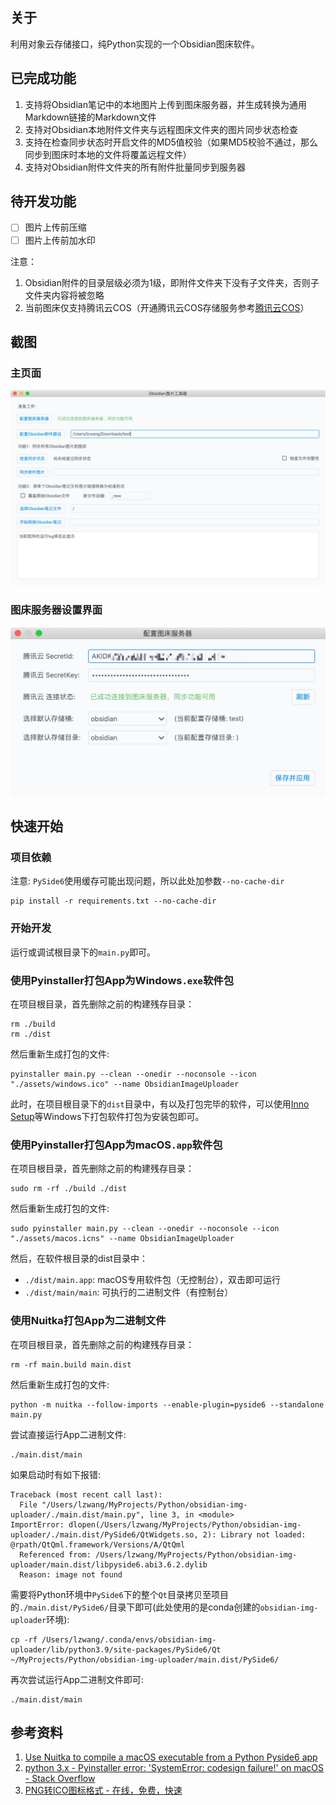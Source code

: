 ## 关于

利用对象云存储接口，纯Python实现的一个Obsidian图床软件。

## 已完成功能
1. 支持将Obsidian笔记中的本地图片上传到图床服务器，并生成转换为通用Markdown链接的Markdown文件
2. 支持对Obsidian本地附件文件夹与远程图床文件夹的图片同步状态检查
3. 支持在检查同步状态时开启文件的MD5值校验（如果MD5校验不通过，那么同步到图床时本地的文件将覆盖远程文件）
4. 支持对Obsidian附件文件夹的所有附件批量同步到服务器

## 待开发功能
- [ ] 图片上传前压缩
- [ ] 图片上传前加水印

注意：
1. Obsidian附件的目录层级必须为1级，即附件文件夹下没有子文件夹，否则子文件夹内容将被忽略
2. 当前图床仅支持腾讯云COS（开通腾讯云COS存储服务参考[腾讯云COS](https://console.cloud.tencent.com/cos5)）

## 截图

### 主页面

![main-page](./doc/img/main-page.png)

### 图床服务器设置界面

![setting-page](./doc/img/setting-page.png)


## 快速开始

### 项目依赖

注意: `PySide6`使用缓存可能出现问题，所以此处加参数`--no-cache-dir`
```shell
pip install -r requirements.txt --no-cache-dir
```

### 开始开发

运行或调试根目录下的`main.py`即可。

### 使用Pyinstaller打包App为Windows`.exe`软件包
在项目根目录，首先删除之前的构建残存目录：
```shell
rm ./build
rm ./dist 
```
然后重新生成打包的文件:
```shell
pyinstaller main.py --clean --onedir --noconsole --icon "./assets/windows.ico" --name ObsidianImageUploader
```
此时，在项目根目录下的`dist`目录中，有以及打包完毕的软件，可以使用[Inno Setup](https://jrsoftware.org/)等Windows下打包软件打包为安装包即可。

### 使用Pyinstaller打包App为macOS`.app`软件包

在项目根目录，首先删除之前的构建残存目录：
```shell
sudo rm -rf ./build ./dist 
```

然后重新生成打包的文件:
```shell
sudo pyinstaller main.py --clean --onedir --noconsole --icon "./assets/macos.icns" --name ObsidianImageUploader
```

然后，在软件根目录的dist目录中：

- `./dist/main.app`: macOS专用软件包（无控制台），双击即可运行
- `./dist/main/main`: 可执行的二进制文件（有控制台）

### 使用Nuitka打包App为二进制文件

在项目根目录，首先删除之前的构建残存目录：
```shell
rm -rf main.build main.dist 
```

然后重新生成打包的文件:
```shell
python -m nuitka --follow-imports --enable-plugin=pyside6 --standalone main.py
```

尝试直接运行App二进制文件:
```shell
./main.dist/main
```

如果启动时有如下报错:
```shell
Traceback (most recent call last):
  File "/Users/lzwang/MyProjects/Python/obsidian-img-uploader/./main.dist/main.py", line 3, in <module>
ImportError: dlopen(/Users/lzwang/MyProjects/Python/obsidian-img-uploader/./main.dist/PySide6/QtWidgets.so, 2): Library not loaded: @rpath/QtQml.framework/Versions/A/QtQml
  Referenced from: /Users/lzwang/MyProjects/Python/obsidian-img-uploader/main.dist/libpyside6.abi3.6.2.dylib
  Reason: image not found
```

需要将Python环境中`PySide6`下的整个`Qt`目录拷贝至项目的`./main.dist/PySide6/`目录下即可(此处使用的是conda创建的`obsidian-img-uploader`环境):

```shell
cp -rf /Users/lzwang/.conda/envs/obsidian-img-uploader/lib/python3.9/site-packages/PySide6/Qt ~/MyProjects/Python/obsidian-img-uploader/main.dist/PySide6/
```

再次尝试运行App二进制文件即可:
```shell
./main.dist/main
```

## 参考资料

1. [Use Nuitka to compile a macOS executable from a Python Pyside6 app](https://www.loekvandenouweland.com/content/pyside6-nuitka-python.html)
2. [python 3.x - Pyinstaller error: 'SystemError: codesign failure!' on macOS - Stack Overflow](https://stackoverflow.com/questions/68884906/pyinstaller-error-systemerror-codesign-failure-on-macos)
3. [PNG转ICO图标格式 - 在线，免费，快速](https://png2icojs.com/zh/)
